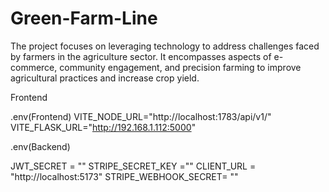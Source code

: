 # Green-Farm-Line

The project focuses on leveraging technology to address challenges faced by farmers in the agriculture sector. It encompasses aspects of e-commerce, community engagement, and precision farming to improve agricultural practices and increase crop yield.

Frontend

.env(Frontend)
VITE_NODE_URL="http://localhost:1783/api/v1/"
VITE_FLASK_URL="http://192.168.1.112:5000"

.env(Backend)

JWT_SECRET = ""
STRIPE_SECRET_KEY =""
CLIENT_URL = "http://localhost:5173"
STRIPE_WEBHOOK_SECRET= ""
